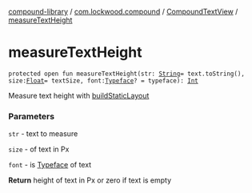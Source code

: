 [compound-library](../../index.md) / [com.lockwood.compound](../index.md) / [CompoundTextView](index.md) / [measureTextHeight](./measure-text-height.md)

# measureTextHeight

`protected open fun measureTextHeight(str: `[`String`](https://kotlinlang.org/api/latest/jvm/stdlib/kotlin/-string/index.html)` = text.toString(), size: `[`Float`](https://kotlinlang.org/api/latest/jvm/stdlib/kotlin/-float/index.html)` = textSize, font: `[`Typeface`](https://developer.android.com/reference/android/graphics/Typeface.html)`? = typeface): `[`Int`](https://kotlinlang.org/api/latest/jvm/stdlib/kotlin/-int/index.html)

Measure text height with [buildStaticLayout](build-static-layout.md)

### Parameters

`str` - text to measure

`size` - of text in Px

`font` - is [Typeface](https://developer.android.com/reference/android/graphics/Typeface.html) of text

**Return**
height of text in Px or zero if text is empty

